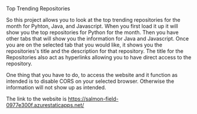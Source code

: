 Top Trending Repositories

So this project allows you to look at the top trending repositories for the month for Pyhton, Java, and Javascript. When
you first load it up it will show you the top repositories for Python for the month. Then you have other tabs that will show 
you the information for Java and Javascript. Once you are on the selected tab that you would like, it shows you the 
repositories's title and the description for that repository. The title for the Repositories also act as hyperlinks 
allowing you to have direct access to the repository.

One thing that you have to do, to access the website and it function as intended is to disable CORS on your selected browser.
Otherwise the information will not show up as intended.

The link to the website is https://salmon-field-0977e300f.azurestaticapps.net/
